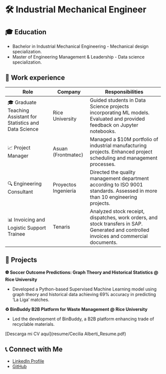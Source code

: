 # 🛠 Industrial Mechanical Engineer

## 🎓 Education 
-  Bachelor in Industrial Mechanical Engineering - Mechanical design specialization.
-  Master of Engineering Management & Leadership - Data science specialization.

## 💼 Work experience

| Role | Company | Responsibilities |
|------|---------|------------------|
| 🎓 Graduate Teaching Assistant for Statistics and Data Science | Rice University | Guided students in Data Science projects incorporating ML models. Evaluated and provided feedback on Jupyter notebooks. |
| 📈 Project Manager | Asuan (Frontmatec) | Managed a $10M portfolio of industrial manufacturing projects. Enhanced project scheduling and management processes. |
| 🔍 Engineering Consultant | Proyectos Ingeniería | Directed the quality management department according to ISO 9001 standards. Assessed in more than 10 engineering projects. |
| 📊 Invoicing and Logistic Support Trainee | Tenaris | Analyzed stock receipt, dispatches, work orders, and stock transfers in SAP. Generated and controlled invoices and commercial documents. |

## 🚀 Projects

**⚽ Soccer Outcome Predictions: Graph Theory and Historical Statistics @ Rice University**
- Developed a Python-based Supervised Machine Learning model using graph theory and historical data achieving 69% accuracy in predicting ‘La Liga’ matches.

**♻ BinBuddy B2B Platform for Waste Management @ Rice University**
- Led the development of BinBuddy, a B2B platform enhancing trade of recyclable materials.

[Descarga mi CV aquí](resume/Cecilia Alberti_Resume.pdf)

## 📞 Connect with Me
- [LinkedIn Profile](https://www.linkedin.com/in/calbertiboms/)
- [GitHub](https://github.com/calbertiboms)


